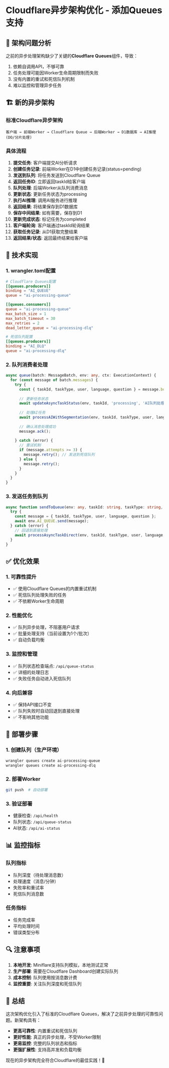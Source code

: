 # Cloudflare异步架构优化 - 添加Queues支持

## 🎯 架构问题分析

之前的异步处理架构缺少了关键的**Cloudflare Queues**组件，导致：
1. 依赖自调用API，不够可靠
2. 任务处理可能因Worker生命周期限制而失败
3. 没有内置的重试和死信队列机制
4. 难以监控和管理异步任务

## 🏗️ 新的异步架构

### 标准Cloudflare异步架构
```
客户端 → 前端Worker → Cloudflare Queue → 后端Worker → D1数据库 → AI推理(DO/分片处理)
```

### 具体流程
1. **提交任务**: 客户端提交AI分析请求
2. **创建任务记录**: 前端Worker在D1中创建任务记录(status=pending)
3. **发送到队列**: 将任务发送到Cloudflare Queue
4. **返回任务ID**: 立即返回taskId给客户端
5. **队列处理**: 后端Worker从队列消费消息
6. **更新状态**: 更新任务状态为processing
7. **执行AI推理**: 调用AI服务进行推理
8. **返回结果**: 将结果保存到D1数据库
9. **保存中间结果**: 如有需要，保存到D1
10. **更新完成状态**: 标记任务为completed
11. **客户端轮询**: 客户端通过taskId轮询结果
12. **获取任务记录**: 从D1获取完整结果
13. **返回结果/状态**: 返回最终结果给客户端

## 🔧 技术实现

### 1. wrangler.toml配置
```toml
# Cloudflare Queues配置
[[queues.producers]]
binding = "AI_QUEUE"
queue = "ai-processing-queue"

[[queues.consumers]]
queue = "ai-processing-queue"
max_batch_size = 1
max_batch_timeout = 30
max_retries = 2
dead_letter_queue = "ai-processing-dlq"

# 死信队列配置
[[queues.producers]]
binding = "AI_DLQ"
queue = "ai-processing-dlq"
```

### 2. 队列消费者处理
```typescript
async queue(batch: MessageBatch, env: any, ctx: ExecutionContext) {
  for (const message of batch.messages) {
    try {
      const { taskId, taskType, user, language, question } = message.body;
      
      // 更新任务状态
      await updateAsyncTaskStatus(env, taskId, 'processing', 'AI队列处理中...');
      
      // 处理AI任务
      await processAIWithSegmentation(env, taskId, taskType, user, language, question);
      
      // 确认消息处理成功
      message.ack();
      
    } catch (error) {
      // 重试机制
      if (message.attempts >= 3) {
        message.retry(); // 发送到死信队列
      } else {
        message.retry();
      }
    }
  }
}
```

### 3. 发送任务到队列
```typescript
async function sendToQueue(env: any, taskId: string, taskType: string, user: any, language: string, question?: string) {
  try {
    const message = { taskId, taskType, user, language, question };
    await env.AI_QUEUE.send(message);
  } catch (error) {
    // 回退到直接处理
    await processAsyncTaskDirect(env, taskId, taskType, user, language, question);
  }
}
```

## ✅ 优化效果

### 1. **可靠性提升**
- ✅ 使用Cloudflare Queues的内置重试机制
- ✅ 死信队列处理失败的任务
- ✅ 不依赖Worker生命周期

### 2. **性能优化**
- ✅ 队列异步处理，不阻塞用户请求
- ✅ 批量处理支持（当前设置为1个/批次）
- ✅ 自动负载均衡

### 3. **监控和管理**
- ✅ 队列状态检查端点: `/api/queue-status`
- ✅ 详细的处理日志
- ✅ 失败任务自动进入死信队列

### 4. **向后兼容**
- ✅ 保持API接口不变
- ✅ 队列失败时自动回退到直接处理
- ✅ 不影响其他功能

## 🚀 部署步骤

### 1. 创建队列（生产环境）
```bash
wrangler queues create ai-processing-queue
wrangler queues create ai-processing-dlq
```

### 2. 部署Worker
```bash
git push  # 自动部署
```

### 3. 验证部署
- 健康检查: `/api/health`
- 队列状态: `/api/queue-status`
- AI状态: `/api/ai-status`

## 📊 监控指标

### 队列指标
- 队列深度（待处理消息数）
- 处理速度（消息/分钟）
- 失败率和重试率
- 死信队列消息数

### 任务指标
- 任务完成率
- 平均处理时间
- 错误类型分布

## 🔍 注意事项

1. **本地开发**: Miniflare支持队列模拟，本地测试正常
2. **生产部署**: 需要在Cloudflare Dashboard创建实际队列
3. **成本控制**: 队列使用按消息数计费
4. **监控重要**: 关注队列深度和死信队列

## 🎉 总结

这次架构优化引入了标准的Cloudflare Queues，解决了之前异步处理的可靠性问题。新架构具有：

- **更高可靠性**: 内置重试和死信队列
- **更好性能**: 真正的异步处理，不受Worker限制
- **更易监控**: 完整的队列状态和指标
- **更强扩展性**: 支持高并发和负载均衡

现在的异步架构完全符合Cloudflare的最佳实践！🚀
